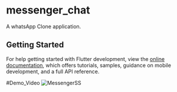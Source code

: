 # messenger_chat

A whatsApp Clone application.

## Getting Started

For help getting started with Flutter development, view the
[online documentation](https://docs.flutter.dev/), which offers tutorials,
samples, guidance on mobile development, and a full API reference.


#Demo_Video
![MessengerSS](https://user-images.githubusercontent.com/86234419/199701194-87cc2040-b11b-4ebd-accb-dddf11b78565.png)
